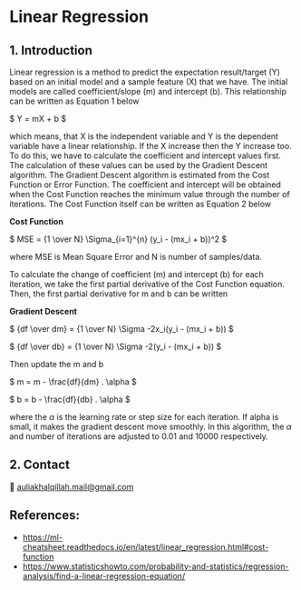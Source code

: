 # Linear Regression

## 1. Introduction

Linear regression is a method to predict the expectation result/target (Y) based on an initial model and a sample feature (X) that we have. The initial models are called coefficient/slope (m) and intercept (b). This relationship can be written as Equation 1 below

$
Y = mX + b
$

which means, that X is the independent variable and Y is the dependent variable have a linear relationship. If the X increase then the Y increase too. To do this, we have to calculate the coefficient and intercept values first. The calculation of these values can be used by the Gradient Descent algorithm. The Gradient Descent algorithm is estimated from the Cost Function or Error Function. The coefficient and intercept will be obtained when the Cost Function reaches the minimum value through the number of iterations. The Cost Function itself can be written as Equation 2 below

**Cost Function**

$
MSE = {1 \over N} \Sigma_{i=1}^{n} (y_i - (mx_i + b))^2
$

where MSE is Mean Square Error and N is number of samples/data.

To calculate the change of coefficient (m) and intercept (b) for each iteration, we take the first partial derivative of the Cost Function equation. Then, the first partial derivative for m and b can be written

**Gradient Descent**

$
{df \over dm} = {1 \over N} \Sigma -2x_i(y_i - (mx_i + b))
$

$
{df \over db} = {1 \over N} \Sigma -2(y_i - (mx_i + b))
$

Then update the m and b

$
m = m - \frac{df}{dm} . \alpha
$

$
b = b - \frac{df}{db} . \alpha
$

where the $\alpha$ is the learning rate or step size for each iteration. If alpha is small, it makes the gradient descent move smoothly. In this algorithm, the $\alpha$ and number of iterations are adjusted to 0.01 and 10000 respectively.

## 2. Contact
:email: auliakhalqillah.mail@gmail.com

## References:

- https://ml-cheatsheet.readthedocs.io/en/latest/linear_regression.html#cost-function
- https://www.statisticshowto.com/probability-and-statistics/regression-analysis/find-a-linear-regression-equation/